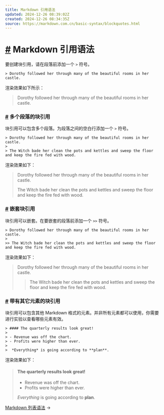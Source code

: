 ```yaml
---
title: Markdown 引用语法
updated: 2024-12-26 08:39:02Z
created: 2024-12-26 08:34:35Z
source: https://markdown.com.cn/basic-syntax/blockquotes.html
---
```


# [#](#markdown-引用语法) Markdown 引用语法

要创建块引用，请在段落前添加一个 `>` 符号。

```text
> Dorothy followed her through many of the beautiful rooms in her castle.
```

渲染效果如下所示：

> Dorothy followed her through many of the beautiful rooms in her castle.

### [#](#多个段落的块引用) 多个段落的块引用

块引用可以包含多个段落。为段落之间的空白行添加一个 `>` 符号。

```text
> Dorothy followed her through many of the beautiful rooms in her castle.
>
> The Witch bade her clean the pots and kettles and sweep the floor and keep the fire fed with wood.
```

渲染效果如下：

> Dorothy followed her through many of the beautiful rooms in her castle.
> 
> The Witch bade her clean the pots and kettles and sweep the floor and keep the fire fed with wood.

### [#](#嵌套块引用) 嵌套块引用

块引用可以嵌套。在要嵌套的段落前添加一个 `>>` 符号。

```text
> Dorothy followed her through many of the beautiful rooms in her castle.
>
>> The Witch bade her clean the pots and kettles and sweep the floor and keep the fire fed with wood.
```

渲染效果如下：

> Dorothy followed her through many of the beautiful rooms in her castle.
> 
> > The Witch bade her clean the pots and kettles and sweep the floor and keep the fire fed with wood.

### [#](#带有其它元素的块引用) 带有其它元素的块引用

块引用可以包含其他 Markdown 格式的元素。并非所有元素都可以使用，你需要进行实验以查看哪些元素有效。

```text
> #### The quarterly results look great!
>
> - Revenue was off the chart.
> - Profits were higher than ever.
>
>  *Everything* is going according to **plan**.
```

渲染效果如下：

> #### The quarterly results look great!
> 
> - Revenue was off the chart.
> - Profits were higher than ever.
> 
> *Everything* is going according to **plan**.

[Markdown 列表语法](https://markdown.com.cn/basic-syntax/lists.html) →